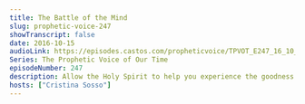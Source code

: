 ```yaml
---
title: The Battle of the Mind
slug: prophetic-voice-247
showTranscript: false
date: 2016-10-15
audioLink: https://episodes.castos.com/propheticvoice/TPVOT_E247_16_10_15-16_The_Battle_of_the_Mind.mp3
Series: The Prophetic Voice of Our Time
episodeNumber: 247
description: Allow the Holy Spirit to help you experience the goodness of God instead of getting stuck in worldly thought patterns.
hosts: ["Cristina Sosso"]
---
```

